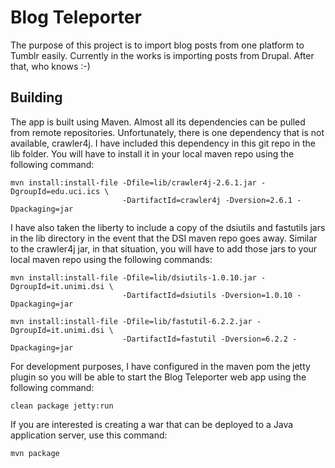 Blog Teleporter
=============
The purpose of this project is to import blog posts from one platform to Tumblr easily. Currently in the works is importing posts from Drupal.
After that, who knows :-)

Building
-------------
The app is built using Maven. Almost all its dependencies can be pulled from remote repositories. Unfortunately, there is one dependency that is not available,
crawler4j. I have included this dependency in this git repo in the lib folder. You will have to install it in your local maven repo using the following
command:

    mvn install:install-file -Dfile=lib/crawler4j-2.6.1.jar -DgroupId=edu.uci.ics \
                             -DartifactId=crawler4j -Dversion=2.6.1 -Dpackaging=jar

I have also taken the liberty to include a copy of the dsiutils and fastutils jars in the lib directory in the event that the DSI maven repo goes away.
Similar to the crawler4j jar, in that situation, you will have to add those jars to your local maven repo using the following commands:

    mvn install:install-file -Dfile=lib/dsiutils-1.0.10.jar -DgroupId=it.unimi.dsi \
                             -DartifactId=dsiutils -Dversion=1.0.10 -Dpackaging=jar

    mvn install:install-file -Dfile=lib/fastutil-6.2.2.jar -DgroupId=it.unimi.dsi \
                             -DartifactId=fastutil -Dversion=6.2.2 -Dpackaging=jar

For development purposes, I have configured in the maven pom the jetty plugin so you will be able to start the Blog Teleporter web app using the following command:

    clean package jetty:run

If you are interested is creating a war that can be deployed to a Java application server, use this command:

    mvn package

